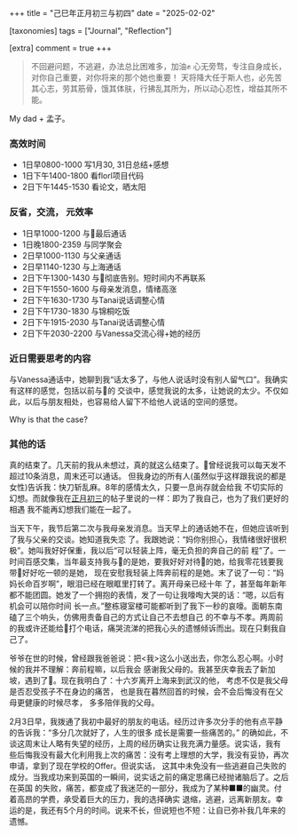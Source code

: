 +++
title = "己巳年正月初三与初四"
date = "2025-02-02"

[taxonomies]
tags = ["Journal", "Reflection"]

[extra]
comment = true
+++

> 不回避问题，不逃避，办法总比困难多，加油✊
> 心无旁骛，专注自身成长，对你自己重要，对你将来的那个她也重要！
> 天将降大任于斯人也，必先苦其心志，劳其筋骨，饿其体肤，行拂乱其所为，所以动心忍性，增益其所不能。

My dad + 孟子。

### 高效时间

* 1日早0800-1000 写1月30, 31日总结+感想
* 1日下午1400-1800 看florl项目代码
* 2日下午1445-1530 看论文，晒太阳

### 反省，交流， 元效率

* 1日早1000-1200 与🐷最后通话
* 1日晚1800-2359 与同学聚会
* 2日早1000-1130 与父亲通话
* 2日早1140-1230 与上海通话
* 2日下午1300-1430 与🐷彻底告别。短时间内不再联系
* 2日下午1550-1600 与母亲发消息，情绪高涨
* 2日下午1630-1730 与Tanai说话调整心情
* 2日下午1730-1830 与锦桐吃饭
* 2日下午1915-2030 与Tanai说话调整心情
* 2日下午2030-2200 与Vanessa交流心得+她的经历


### 近日需要思考的内容

与Vanessa通话中，她聊到我“话太多了，与他人说话时没有别人留气口”。我确实有这样的感觉，包括以前与🐷的
交谈中，感觉我说的太多，让她说的太少。不仅如此，以后与朋友相处，也容易给人留下不给他人说话的空间的感觉。

Why is that the case?

### 其他的话

真的结束了。几天前的我从未想过，真的就这么结束了。🐷曾经说我可以每天发不超过10条消息，周末还可以通话。
但我身边的所有人(虽然似乎这样跟我说的都是女性)告诉我：快刀斩乱麻。8年的感情太久，只要一息尚存就会给我
不切实际的幻想。而就像我在[正月初三](./2025-01-31)的帖子里说的一样：即为了我自己，也为了我们更好的相遇
我不能再幻想我们能在一起了。

当天下午，我节后第二次与我母亲发消息。当天早上的通话她不在，但她应该听到了我与父亲的交谈。她知道我失恋
了。我跟她说：“妈你别担心，我情绪很好很积极”。她叫我好好保重，我以后“可以轻装上阵，毫无负担的奔自己的前
程”了。一时间百感交集，当年最支持我与🐷的是她，要我好好对待🐷的她，给我零花钱要我带🐷好好吃一顿的是她，
现在安慰我轻装上阵奔前程的是她。末了说了一句：“妈妈长命百岁啊”，眼泪已经在眼眶里打转了。离开母亲已经十年
了，甚至每年新年都不能团圆。她发了一个拥抱的表情，发了一句让我嚎啕大哭的话：“嗯，以后有机会可以陪你时间
长一点。”整栋寝室楼可能都听到了我下一秒的哀嚎。面朝东南磕了三个响头，仿佛用责备自己的方式让自己不去想自己
的不幸与不孝。两周前的我或许还能给🐷打个电话，痛哭流涕的把我心头的遗憾倾诉而出。现在只剩我自己了。

爷爷在世的时候，曾经跟我爸爸说：把<我>这么小送出去，你怎么忍心啊。小时候的我并不理解：奔前程嘛，以后我会
感谢我父母的。我甚至庆幸我去了新加坡，遇到了🐷。现在我明白了：十六岁离开上海来到武汉的他，
考虑不仅是我父母是否忍受孩子不在身边的痛苦， 也是我在暮然回首的时候，会不会后悔没有在父母更健康的时候尽孝，
多多陪伴我的父母。

2月3日早，我拨通了我初中最好的朋友的电话。经历过许多次分手的他有点平静的告诉我：“多分几次就好了，人生的很多
成长是需要一些痛苦的。” 的确如此，不谈这周末让人略有失望的经历，上周的经历确实让我充满力量感。说实话，我有
些后悔我没有最大化利用我上次的痛苦：没有考上理想的大学，我没有妥协，再次申请，拿到了现在学校的Offer。但说实话，
这其中未免没有一些逃避自己失败的成分。当我成功来到英国的一瞬间，说实话之前的痛定思痛已经抛诸脑后了。之后在英国
的失败，痛苦，都变成了我迷茫的一部分，我成为了某种■■的幽灵。付着高昂的学费，承受着巨大的压力，我的选择确实
退缩，逃避，远离新朋友。幸运的是，我还有5个月的时间。说来不长，但说短也不短：让自已弥补我几年来的遗憾。
